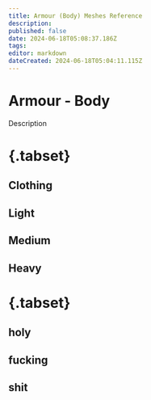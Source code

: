```yaml
---
title: Armour (Body) Meshes Reference
description: 
published: false
date: 2024-06-18T05:08:37.186Z
tags: 
editor: markdown
dateCreated: 2024-06-18T05:04:11.115Z
---
```


# Armour - Body

Description

# {.tabset}

## Clothing

## Light

## Medium

## Heavy

# {.tabset}
## holy
## fucking
## shit

